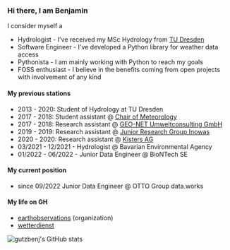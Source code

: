 ### Hi there, I am Benjamin

I consider myself a
- Hydrologist - I've received my MSc Hydrology from [TU Dresden](https://tu-dresden.de/bu/umwelt/hydro/ihm?set_language=en)
- Software Engineer - I've developed a Python library for weather data access
- Pythonista - I am mainly working with Python to reach my goals
- FOSS enthusiast - I believe in the benefits coming from open projects with involvement of any kind

#### My previous stations
- 2013 - 2020: Student of Hydrology at TU Dresden
- 2017 - 2018: Student assistant @ [Chair of Meteorology](https://tu-dresden.de/bu/umwelt/hydro/ihm/meteorologie?set_language=en)
- 2017 - 2018: Research assistant @ [GEO-NET Umweltconsulting GmbH](https://geo-net.de/de/home.html)
- 2019 - 2019: Research assistant @ [Junior Research Group Inowas](https://tu-dresden.de/bu/umwelt/hydro/iak/das-institut/nachwuchsforschergruppe-inowas?set_language=en)
- 2020 - 2020: Research assistant @ [Kisters AG](https://www.kisters.de/en/)
- 03/2021 - 12/2021 - Hydrologist @ Bavarian Environmental Agency
- 01/2022 - 06/2022 - Junior Data Engineer @ BioNTech SE
#### My current position
- since 09/2022 Junior Data Engineer @ OTTO Group data.works

#### My life on GH
- [earthobservations](https://github.com/earthobservations) (organization)
- [wetterdienst](https://github.com/earthobservations/wetterdienst)

![gutzbenj's GitHub stats](https://github-readme-stats.vercel.app/api?username=gutzbenj&show_icons=true)
